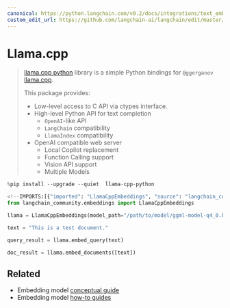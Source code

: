 ```yaml
---
canonical: https://python.langchain.com/v0.2/docs/integrations/text_embedding/llamacpp/
custom_edit_url: https://github.com/langchain-ai/langchain/edit/master/docs/docs/integrations/text_embedding/llamacpp.ipynb
---
```


# Llama.cpp

>[llama.cpp python](https://github.com/abetlen/llama-cpp-python) library is a simple Python bindings for `@ggerganov`
>[llama.cpp](https://github.com/ggerganov/llama.cpp).
>
>This package provides:
>
> - Low-level access to C API via ctypes interface.
> - High-level Python API for text completion
>   - `OpenAI`-like API
>   - `LangChain` compatibility
>   - `LlamaIndex` compatibility
> - OpenAI compatible web server
>   - Local Copilot replacement
>   - Function Calling support
>   - Vision API support
>   - Multiple Models



```python
%pip install --upgrade --quiet  llama-cpp-python
```


```python
<!--IMPORTS:[{"imported": "LlamaCppEmbeddings", "source": "langchain_community.embeddings", "docs": "https://api.python.langchain.com/en/latest/embeddings/langchain_community.embeddings.llamacpp.LlamaCppEmbeddings.html", "title": "Llama.cpp"}]-->
from langchain_community.embeddings import LlamaCppEmbeddings
```


```python
llama = LlamaCppEmbeddings(model_path="/path/to/model/ggml-model-q4_0.bin")
```


```python
text = "This is a test document."
```


```python
query_result = llama.embed_query(text)
```


```python
doc_result = llama.embed_documents([text])
```


## Related

- Embedding model [conceptual guide](/docs/concepts/#embedding-models)
- Embedding model [how-to guides](/docs/how_to/#embedding-models)